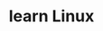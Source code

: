 ---
layout: subpage
mastheadclass: others
parent_dir: Linux
class: others
title: learn Linux
navclass: another
---
